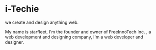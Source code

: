 # i-Techie
we create and design anything web.

My name is starfleet, I'm the founder and owner of FreeInnoTech Inc. , a web development and designing company, I'm a web developer and designer.
